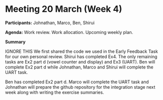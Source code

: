 # Meeting 20 March (Week 4)

**Participants:** Johnathan, Marco, Ben, Shirui

**Agenda:**
    Work review.
    Work allocation.
    Upcoming weekly plan.

__Summary__






IGNORE THIS
We first shared the code we used in the Early Feedback Task for our own personal review.
Shirui has completed Ex4. The only remaining tasks are Ex2 part d (vowel counter
and display) and Ex3 (UART).
Ben will complete Ex2 part d while Johnathan, Marco and Shirui will complete the UART
task.

Ben has completed Ex2 part d. Marco will complete the UART task and Johnathan will prepare
the github repository for the integration stage next week along with writing the
exercise summaries.
